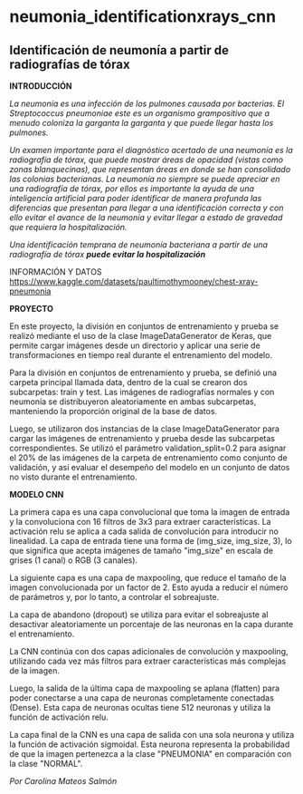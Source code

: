 # neumonia_identificationxrays_cnn
## Identificación de neumonía a partir de radiografías de tórax

**INTRODUCCIÓN**

_La neumonía es una infección de los pulmones causada por bacterias. El Streptococcus pneumoniae este es un organismo grampositivo que a menudo coloniza la garganta la garganta y que puede llegar hasta los pulmones._

_Un examen importante para el diagnóstico acertado de una neumonía es la radiografía de tórax, que puede mostrar áreas de opacidad (vistas como zonas blanquecinas), que representan áreas en donde se han consolidado las colonias bacterianas. La neumonía no siempre se puede apreciar en una radiografía de tórax, por ellos es importante la ayuda de una inteligencia artificial para poder identificar de manera profunda las diferencias que presentan para llegar a una identificación correcta y con ello evitar el avance de la neumonía y evitar llegar a estado de gravedad que requiera la hospitalización._

_Una identificación temprana de neumonía bacteriana a partir de una radiografía de tórax **puede evitar la hospitalización**_


INFORMACIÓN Y DATOS
https://www.kaggle.com/datasets/paultimothymooney/chest-xray-pneumonia

**PROYECTO**

En este proyecto, la división en conjuntos de entrenamiento y prueba se realizó mediante el uso de la clase ImageDataGenerator de Keras, que permite cargar imágenes desde un directorio y aplicar una serie de transformaciones en tiempo real durante el entrenamiento del modelo.

Para la división en conjuntos de entrenamiento y prueba, se definió una carpeta principal llamada data, dentro de la cual se crearon dos subcarpetas: train y test. Las imágenes de radiografías normales y con neumonía se distribuyeron aleatoriamente en ambas subcarpetas, manteniendo la proporción original de la base de datos.

Luego, se utilizaron dos instancias de la clase ImageDataGenerator para cargar las imágenes de entrenamiento y prueba desde las subcarpetas correspondientes. Se utilizó el parámetro validation_split=0.2 para asignar el 20% de las imágenes de la carpeta de entrenamiento como conjunto de validación, y así evaluar el desempeño del modelo en un conjunto de datos no visto durante el entrenamiento.

**MODELO CNN**

La primera capa es una capa convolucional que toma la imagen de entrada y la convoluciona con 16 filtros de 3x3 para extraer características. La activación relu se aplica a cada salida de convolución para introducir no linealidad. La capa de entrada tiene una forma de (img_size, img_size, 3), lo que significa que acepta imágenes de tamaño "img_size" en escala de grises (1 canal) o RGB (3 canales).

La siguiente capa es una capa de maxpooling, que reduce el tamaño de la imagen convolucionada por un factor de 2. Esto ayuda a reducir el número de parámetros y, por lo tanto, a controlar el sobreajuste.

La capa de abandono (dropout) se utiliza para evitar el sobreajuste al desactivar aleatoriamente un porcentaje de las neuronas en la capa durante el entrenamiento.

La CNN continúa con dos capas adicionales de convolución y maxpooling, utilizando cada vez más filtros para extraer características más complejas de la imagen.

Luego, la salida de la última capa de maxpooling se aplana (flatten) para poder conectarse a una capa de neuronas completamente conectadas (Dense). Esta capa de neuronas ocultas tiene 512 neuronas y utiliza la función de activación relu.

La capa final de la CNN es una capa de salida con una sola neurona y utiliza la función de activación sigmoidal. Esta neurona representa la probabilidad de que la imagen pertenezca a la clase "PNEUMONIA" en comparación con la clase "NORMAL".






_Por Carolina Mateos Salmón_
